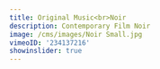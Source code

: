 ```yaml
---
title: Original Music<br>Noir
description: Contemporary Film Noir
image: /cms/images/Noir Small.jpg
vimeoID: '234137216'
showinslider: true
---
```

















